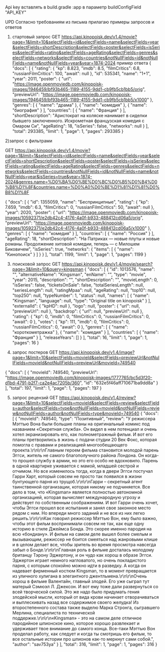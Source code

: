Api key вставлять в build.gradle :app в параметр buildConfigField "API_KEY"


UPD Согласно требованиям из письма прилагаю примеры запросов и ответов

1) стартовый запрос
GET https://api.kinopoisk.dev/v1.4/movie?page=1&limit=10&selectFields=id&selectFields=name&selectFields=year&selectFields=shortDescription&selectFields=poster&selectFields=isSeries&selectFields=rating&selectFields=ageRating&selectFields=genres&selectFields=networks&selectFields=countries&notNullFields=id&notNullFields=name&notNullFields=year&year=1874-2024
пример ответа
{
    "docs": [
        {
            "rating": {
                "kp": 8.823,
                "imdb": 8.5,
                "filmCritics": 6.8,
                "russianFilmCritics": 100,
                "await": null
            },
            "id": 535341,
            "name": "1+1",
            "year": 2011,
            "poster": {
                "url": "https://image.openmoviedb.com/kinopoisk-images/1946459/bf93b465-1189-4155-9dd1-cb9fb5cb1bb5/orig",
                "previewUrl": "https://image.openmoviedb.com/kinopoisk-images/1946459/bf93b465-1189-4155-9dd1-cb9fb5cb1bb5/x1000"
            },
            "genres": [
                {
                    "name": "драма"
                },
                {
                    "name": "комедия"
                },
                {
                    "name": "биография"
                }
            ],
            "countries": [
                {
                    "name": "Франция"
                }
            ],
            "shortDescription": "Аристократ на коляске нанимает в сиделки бывшего заключенного. Искрометная французская комедия с Омаром Си",
            "ageRating": 18,
            "isSeries": false,
            "networks": null
        }
    ],
    "total": 293385,
    "limit": 1,
    "page": 1,
    "pages": 293385
}

2)запрос с фильтрами

GET https://api.kinopoisk.dev/v1.4/movie?page=1&limit=1&selectFields=id&selectFields=name&selectFields=year&selectFields=shortDescription&selectFields=poster&selectFields=isSeries&selectFields=rating&selectFields=ageRating&selectFields=genres&selectFields=networks&selectFields=countries&notNullFields=id&notNullFields=name&notNullFields=year&isSeries=true&year=1874-2024&genres.name=%D0%BA%D0%BE%D0%BC%D0%B5%D0%B4%D0%B8%D1%8F&countries.name=%D0%A0%D0%BE%D1%81%D1%81%D0%B8%D1%8F

{
    "docs": [
        {
            "id": 1355059,
            "name": "Беспринципные",
            "rating": {
                "kp": 7.659,
                "imdb": 6.3,
                "filmCritics": 0,
                "russianFilmCritics": 50,
                "await": null
            },
            "year": 2020,
            "poster": {
                "url": "https://image.openmoviedb.com/kinopoisk-images/10592371/e2db42c4-4176-4a0f-b933-488412cd06a5/orig",
                "previewUrl": "https://image.openmoviedb.com/kinopoisk-images/10592371/e2db42c4-4176-4a0f-b933-488412cd06a5/x1000"
            },
            "genres": [
                {
                    "name": "комедия"
                }
            ],
            "countries": [
                {
                    "name": "Россия"
                }
            ],
            "ageRating": 18,
            "shortDescription": "На Патриках — новые плуты и новые романы. Продолжение хитовой комедии, теперь — с Милошем Биковичем",
            "isSeries": true,
            "networks": {
                "items": [
                    {
                        "name": "Кинопоиск"
                    }
                ]
            }
        }
    ],
    "total": 1199,
    "limit": 1,
    "page": 1,
    "pages": 1199
}

3) поисковой запрос
GET https://api.kinopoisk.dev/v1.4/movie/search?page=3&limit=10&query=kingsman
{
    "docs": [
        {
            "id": 1013576,
            "name": "",
            "alternativeName": "Kingsman",
            "enName": "",
            "type": "movie",
            "year": 2015,
            "description": "",
            "shortDescription": "",
            "movieLength": 0,
            "isSeries": false,
            "ticketsOnSale": false,
            "totalSeriesLength": null,
            "seriesLength": null,
            "ratingMpaa": null,
            "ageRating": null,
            "top10": null,
            "top250": null,
            "typeNumber": 1,
            "status": null,
            "names": [
                {
                    "name": "Kingsman",
                    "language": null,
                    "type": "Original title on kinopoisk"
                }
            ],
            "externalId": {
                "kpHD": null
            },
            "logo": null,
            "poster": {
                "url": null,
                "previewUrl": null
            },
            "backdrop": {
                "url": null,
                "previewUrl": null
            },
            "rating": {
                "kp": 0,
                "imdb": 0,
                "filmCritics": 0,
                "russianFilmCritics": 0,
                "await": 0
            },
            "votes": {
                "kp": 111,
                "imdb": 0,
                "filmCritics": 0,
                "russianFilmCritics": 0,
                "await": 0
            },
            "genres": [
                {
                    "name": "короткометражка"
                },
                {
                    "name": "комедия"
                }
            ],
            "countries": [
                {
                    "name": "Франция"
                }
            ],
            "releaseYears": []
        }
    ],
    "total": 16,
    "limit": 1,
    "page": 1,
    "pages": 16
}

4) запрос постеров
GET https://api.kinopoisk.dev/v1.4/image?page=1&limit=10&selectFields=movieId&selectFields=previewUrl&notNullFields=movieId&notNullFields=previewUrl&movieId=749540





{
    "docs": [
        {
            "movieId": 749540,
            "previewUrl": "https://image.openmoviedb.com/kinopoisk-images/1777765/bc5d3f20-d1bd-4791-b2f7-ca2e4ac7205b/360",
            "id": "632e5f46aff710671ba9dd8a"
        }
    ],
    "total": 197,
    "limit": 1,
    "page": 1,
    "pages": 197
}

5) запрос рецензий
GET https://api.kinopoisk.dev/v1.4/review?page=1&limit=10&selectFields=movieId&selectFields=review&selectFields=author&selectFields=type&notNullFields=movieId&notNullFields=review&notNullFields=author&notNullFields=type&movieId=749540
{
    "docs": [
        {
            "movieId": 749540,
            "type": "Позитивный",
            "review": "У режиссера Мэттью Вона были большие планы на оригинальный комикс под названием «Секретная служба». Он видел в нем потенциал и очень хотел экранизировать его, как полнометражный фильм. И вот его планы претворились в жизнь с подачи студии 20 Век Фокс, которая помогла с правами и реализацией многообещающего проекта.\r\n\r\nГлавным героем фильма становится молодой парень Эггси, житель не самого благополучного района Лондона. Он когда-то прошел службу в армии, но это его особо не вдохновило. Парень в одной квартирке уживается с мамой, младшей сестрой и отчимом. Но все изменилось тогда, когда в двери Эггси постучал Гарри Харт, который совсем не просто так появился в жизни бунтующего парня из трущоб.\r\n\r\nГарри – секретный агент таинственной организации, которая никому не подчиняется. Все дело в том, что «Kingsman» является полностью автономной организацией, которая вычисляет международную угрозу и действует по собственным соображениям. И вот Гарри очень хочет, чтобы Эггси прошел все испытания и занял свое законное место рядом с ним. Но впереди много заданий и не все из них легко решить.\r\n\r\nКак говорил режиссер Мэттью Вон, ему было важно, чтобы этот фильм воспринимали совсем не так, как еще одну историю в стиле Джеймса Бонда. Это скорее именно пародия на всю «бондиану». И фильм на самом деле вышел более смелым и вызывающим, режиссер не боится смеяться над жанровыми клише и в целом делает все, чтобы зритель во время просмотра навсегда забыл о Бонде.\r\n\r\nГлавная роль в фильме досталась молодому британцу Тэрону Эджертону, и он чудо как хорош в образе Эггси. Эджертон играет немного нагловатого, но очень покладистого парня, с которым спокойно можно идти в разведку. А когда он надевает фирменный костюм Kingsman, то в момент превращается из уличного хулигана в элегантного джентльмена.\r\n\r\nОчень хорош в фильме Валентайн, главный злодей. Его уже сыграл тут матерый Сэмюэл Л. Джексон. И вот ему тоже дали развернуться со всей творческой силой. Это же надо было придумать гения злодейской мысли, который от вида крови начинает отворачиваться и выплескивать назад все содержимое своего желудка! Из второстепенного состава также выделю Марка Стронга, сыгравшего Мерлина, специалиста по технической поддержке.\r\n\r\n«Kingsman» - это на самом деле отличное пародийное шпионское кино, которое хорошо развлекает и удерживает твое внимание до самого конца. Все-таки Мэттью Вон проделал работу, как следует и когда ты смотришь его фильм, то все остальные истории про шпионов как-то меркнут сами собой.",
            "author": "sav753ya"
        }
    ],
    "total": 316,
    "limit": 1,
    "page": 1,
    "pages": 316
}



